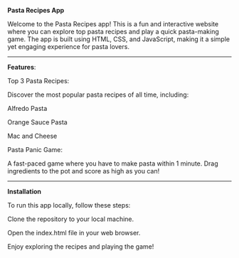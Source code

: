 **Pasta Recipes App**

Welcome to the Pasta Recipes app! This is a fun and interactive website where you can explore top pasta recipes and play a quick pasta-making game. The app is built using HTML, CSS, and JavaScript, making it a simple yet engaging experience for pasta lovers.
___________________________________________________________________________________________________________________________________

**Features**:

Top 3 Pasta Recipes:

Discover the most popular pasta recipes of all time, including:

Alfredo Pasta

Orange Sauce Pasta

Mac and Cheese

Pasta Panic Game:

A fast-paced game where you have to make pasta within 1 minute. Drag ingredients to the pot and score as high as you can!

___________________________________________________________________________________________________________________________________

**Installation**

To run this app locally, follow these steps:

Clone the repository to your local machine.

Open the index.html file in your web browser.

Enjoy exploring the recipes and playing the game!
